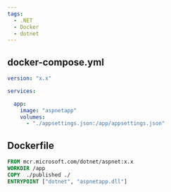 ```yaml
---
tags:
  - .NET
  - Docker
  - dotnet
---
```


## docker-compose.yml
```yaml
version: "x.x"

services:

  app:
    image: "aspnetapp"
    volumes:
      - "./appsettings.json:/app/appsettings.json"
```

## Dockerfile
```dockerfile
FROM mcr.microsoft.com/dotnet/aspnet:x.x
WORKDIR /app
COPY  ./published ./
ENTRYPOINT ["dotnet", "aspnetapp.dll"]
```